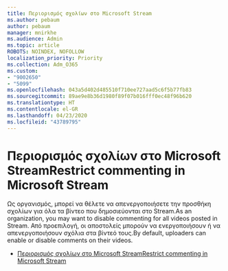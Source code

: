 ```yaml
---
title: Περιορισμός σχολίων στο Microsoft Stream
ms.author: pebaum
author: pebaum
manager: mnirkhe
ms.audience: Admin
ms.topic: article
ROBOTS: NOINDEX, NOFOLLOW
localization_priority: Priority
ms.collection: Adm_O365
ms.custom:
- "9002650"
- "5099"
ms.openlocfilehash: 043a5d402d485510f710ee727aad5c6f5b77fb83
ms.sourcegitcommit: 89ae9e8b36d1980f89f07b016fff0ec48f96b620
ms.translationtype: HT
ms.contentlocale: el-GR
ms.lasthandoff: 04/23/2020
ms.locfileid: "43789795"
---
```

# <a name="restrict-commenting-in-microsoft-stream"></a><span data-ttu-id="42955-102">Περιορισμός σχολίων στο Microsoft Stream</span><span class="sxs-lookup"><span data-stu-id="42955-102">Restrict commenting in Microsoft Stream</span></span>

<span data-ttu-id="42955-103">Ως οργανισμός, μπορεί να θέλετε να απενεργοποιήσετε την προσθήκη σχολίων για όλα τα βίντεο που δημοσιεύονται στο Stream.</span><span class="sxs-lookup"><span data-stu-id="42955-103">As an organization, you may want to disable commenting for all videos posted in Stream.</span></span> <span data-ttu-id="42955-104">Από προεπιλογή, οι αποστολείς μπορούν να ενεργοποιήσουν ή να απενεργοποιήσουν σχόλια στα βίντεό τους.</span><span class="sxs-lookup"><span data-stu-id="42955-104">By default, uploaders can enable or disable comments on their videos.</span></span>

- [<span data-ttu-id="42955-105">Περιορισμός σχολίων στο Microsoft Stream</span><span class="sxs-lookup"><span data-stu-id="42955-105">Restrict commenting in Microsoft Stream</span></span>](https://docs.microsoft.com/stream/portal-disable-comments)
